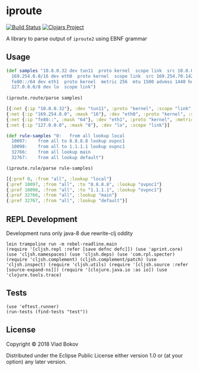 # iproute

[![Build Status][BS img]][Build Status]
[![Clojars Project](https://img.shields.io/clojars/v/iproute.svg)](https://clojars.org/iproute)

A library to parse output of `iproute2` using EBNF grammar

## Usage

```clojure
(def samples "10.8.0.32 dev tun11  proto kernel  scope link  src 10.8.0.31
  169.254.0.0/16 dev eth0  proto kernel  scope link  src 169.254.70.142
  fe80::/64 dev eth1  proto kernel  metric 256  mtu 1500 advmss 1440 hoplimit 0
  127.0.0.0/8 dev lo  scope link")
  
(iproute.route/parse samples)

[{:net {:ip "10.8.0.32"}, :dev "tun11", :proto "kernel", :scope "link", :src {:ip "10.8.0.31"}}
{:net {:ip "169.254.0.0", :mask "16"}, :dev "eth0", :proto "kernel", :scope "link", :src {:ip "169.254.70.142"}}
{:net {:ip "fe80::", :mask "64"}, :dev "eth1", :proto "kernel", :metric 256, :mtu 1500, :advmss 1440, :hoplimit 0}
{:net {:ip "127.0.0.0", :mask "8"}, :dev "lo", :scope "link"}]

(def rule-samples "0:	from all lookup local
  10097:	from all to 8.8.8.8 lookup ovpnc1
  10098:	from all to 1.1.1.1 lookup ovpnc1
  32766:	from all lookup main
  32767:	from all lookup default")

(iproute.rule/parse rule-samples)

[{:pref 0, :from "all", :lookup "local"}
{:pref 10097, :from "all", :to "8.8.8.8", :lookup "ovpnc1"}
{:pref 10098, :from "all", :to "1.1.1.1", :lookup "ovpnc1"}
{:pref 32766, :from "all", :lookup "main"}
{:pref 32767, :from "all", :lookup "default"}]
```

## REPL Development
Development runs only java-8 due rewrite-clj oddity

```
lein trampoline run -m rebel-readline.main
(require '[cljsh.repl :refer [save defnc defc]]) (use 'aprint.core) (use 'cljsh.namespaces) (use 'cljsh.deps) (use 'com.rpl.specter) (require 'cljsh.complement) (cljsh.complement/patch) (use 'cljsh.inspect) (require 'cljsh.utils) (require '[cljsh.source :refer [source-expand-ns]]) (require '[clojure.java.io :as io]) (use 'clojure.tools.trace)
```

## Tests

```
(use 'eftest.runner)
(run-tests (find-tests "test"))
```

## License

Copyright © 2018 Vlad Bokov

Distributed under the Eclipse Public License either version 1.0 or (at
your option) any later version.

[Build Status]: https://travis-ci.org/lunatic-cat/iproute
[BS img]: https://travis-ci.org/lunatic-cat/iproute.png
